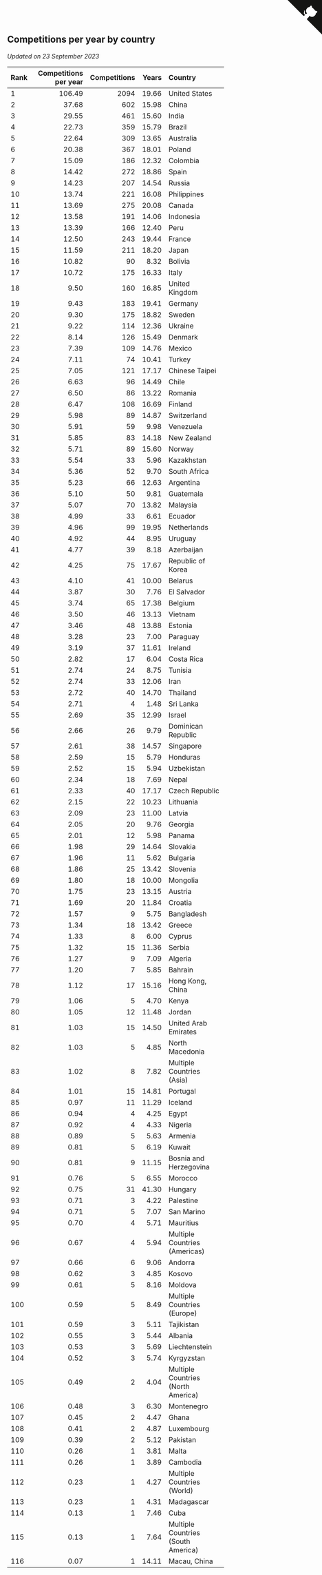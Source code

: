 ## Competitions per year by country

*Updated on 23 September 2023*

| Rank | Competitions per year | Competitions | Years | Country |
| :--- | ---: | ---: | ---: | :--- |
| 1 | 106.49 | 2094 | 19.66 | United States |
| 2 | 37.68 | 602 | 15.98 | China |
| 3 | 29.55 | 461 | 15.60 | India |
| 4 | 22.73 | 359 | 15.79 | Brazil |
| 5 | 22.64 | 309 | 13.65 | Australia |
| 6 | 20.38 | 367 | 18.01 | Poland |
| 7 | 15.09 | 186 | 12.32 | Colombia |
| 8 | 14.42 | 272 | 18.86 | Spain |
| 9 | 14.23 | 207 | 14.54 | Russia |
| 10 | 13.74 | 221 | 16.08 | Philippines |
| 11 | 13.69 | 275 | 20.08 | Canada |
| 12 | 13.58 | 191 | 14.06 | Indonesia |
| 13 | 13.39 | 166 | 12.40 | Peru |
| 14 | 12.50 | 243 | 19.44 | France |
| 15 | 11.59 | 211 | 18.20 | Japan |
| 16 | 10.82 | 90 | 8.32 | Bolivia |
| 17 | 10.72 | 175 | 16.33 | Italy |
| 18 | 9.50 | 160 | 16.85 | United Kingdom |
| 19 | 9.43 | 183 | 19.41 | Germany |
| 20 | 9.30 | 175 | 18.82 | Sweden |
| 21 | 9.22 | 114 | 12.36 | Ukraine |
| 22 | 8.14 | 126 | 15.49 | Denmark |
| 23 | 7.39 | 109 | 14.76 | Mexico |
| 24 | 7.11 | 74 | 10.41 | Turkey |
| 25 | 7.05 | 121 | 17.17 | Chinese Taipei |
| 26 | 6.63 | 96 | 14.49 | Chile |
| 27 | 6.50 | 86 | 13.22 | Romania |
| 28 | 6.47 | 108 | 16.69 | Finland |
| 29 | 5.98 | 89 | 14.87 | Switzerland |
| 30 | 5.91 | 59 | 9.98 | Venezuela |
| 31 | 5.85 | 83 | 14.18 | New Zealand |
| 32 | 5.71 | 89 | 15.60 | Norway |
| 33 | 5.54 | 33 | 5.96 | Kazakhstan |
| 34 | 5.36 | 52 | 9.70 | South Africa |
| 35 | 5.23 | 66 | 12.63 | Argentina |
| 36 | 5.10 | 50 | 9.81 | Guatemala |
| 37 | 5.07 | 70 | 13.82 | Malaysia |
| 38 | 4.99 | 33 | 6.61 | Ecuador |
| 39 | 4.96 | 99 | 19.95 | Netherlands |
| 40 | 4.92 | 44 | 8.95 | Uruguay |
| 41 | 4.77 | 39 | 8.18 | Azerbaijan |
| 42 | 4.25 | 75 | 17.67 | Republic of Korea |
| 43 | 4.10 | 41 | 10.00 | Belarus |
| 44 | 3.87 | 30 | 7.76 | El Salvador |
| 45 | 3.74 | 65 | 17.38 | Belgium |
| 46 | 3.50 | 46 | 13.13 | Vietnam |
| 47 | 3.46 | 48 | 13.88 | Estonia |
| 48 | 3.28 | 23 | 7.00 | Paraguay |
| 49 | 3.19 | 37 | 11.61 | Ireland |
| 50 | 2.82 | 17 | 6.04 | Costa Rica |
| 51 | 2.74 | 24 | 8.75 | Tunisia |
| 52 | 2.74 | 33 | 12.06 | Iran |
| 53 | 2.72 | 40 | 14.70 | Thailand |
| 54 | 2.71 | 4 | 1.48 | Sri Lanka |
| 55 | 2.69 | 35 | 12.99 | Israel |
| 56 | 2.66 | 26 | 9.79 | Dominican Republic |
| 57 | 2.61 | 38 | 14.57 | Singapore |
| 58 | 2.59 | 15 | 5.79 | Honduras |
| 59 | 2.52 | 15 | 5.94 | Uzbekistan |
| 60 | 2.34 | 18 | 7.69 | Nepal |
| 61 | 2.33 | 40 | 17.17 | Czech Republic |
| 62 | 2.15 | 22 | 10.23 | Lithuania |
| 63 | 2.09 | 23 | 11.00 | Latvia |
| 64 | 2.05 | 20 | 9.76 | Georgia |
| 65 | 2.01 | 12 | 5.98 | Panama |
| 66 | 1.98 | 29 | 14.64 | Slovakia |
| 67 | 1.96 | 11 | 5.62 | Bulgaria |
| 68 | 1.86 | 25 | 13.42 | Slovenia |
| 69 | 1.80 | 18 | 10.00 | Mongolia |
| 70 | 1.75 | 23 | 13.15 | Austria |
| 71 | 1.69 | 20 | 11.84 | Croatia |
| 72 | 1.57 | 9 | 5.75 | Bangladesh |
| 73 | 1.34 | 18 | 13.42 | Greece |
| 74 | 1.33 | 8 | 6.00 | Cyprus |
| 75 | 1.32 | 15 | 11.36 | Serbia |
| 76 | 1.27 | 9 | 7.09 | Algeria |
| 77 | 1.20 | 7 | 5.85 | Bahrain |
| 78 | 1.12 | 17 | 15.16 | Hong Kong, China |
| 79 | 1.06 | 5 | 4.70 | Kenya |
| 80 | 1.05 | 12 | 11.48 | Jordan |
| 81 | 1.03 | 15 | 14.50 | United Arab Emirates |
| 82 | 1.03 | 5 | 4.85 | North Macedonia |
| 83 | 1.02 | 8 | 7.82 | Multiple Countries (Asia) |
| 84 | 1.01 | 15 | 14.81 | Portugal |
| 85 | 0.97 | 11 | 11.29 | Iceland |
| 86 | 0.94 | 4 | 4.25 | Egypt |
| 87 | 0.92 | 4 | 4.33 | Nigeria |
| 88 | 0.89 | 5 | 5.63 | Armenia |
| 89 | 0.81 | 5 | 6.19 | Kuwait |
| 90 | 0.81 | 9 | 11.15 | Bosnia and Herzegovina |
| 91 | 0.76 | 5 | 6.55 | Morocco |
| 92 | 0.75 | 31 | 41.30 | Hungary |
| 93 | 0.71 | 3 | 4.22 | Palestine |
| 94 | 0.71 | 5 | 7.07 | San Marino |
| 95 | 0.70 | 4 | 5.71 | Mauritius |
| 96 | 0.67 | 4 | 5.94 | Multiple Countries (Americas) |
| 97 | 0.66 | 6 | 9.06 | Andorra |
| 98 | 0.62 | 3 | 4.85 | Kosovo |
| 99 | 0.61 | 5 | 8.16 | Moldova |
| 100 | 0.59 | 5 | 8.49 | Multiple Countries (Europe) |
| 101 | 0.59 | 3 | 5.11 | Tajikistan |
| 102 | 0.55 | 3 | 5.44 | Albania |
| 103 | 0.53 | 3 | 5.69 | Liechtenstein |
| 104 | 0.52 | 3 | 5.74 | Kyrgyzstan |
| 105 | 0.49 | 2 | 4.04 | Multiple Countries (North America) |
| 106 | 0.48 | 3 | 6.30 | Montenegro |
| 107 | 0.45 | 2 | 4.47 | Ghana |
| 108 | 0.41 | 2 | 4.87 | Luxembourg |
| 109 | 0.39 | 2 | 5.12 | Pakistan |
| 110 | 0.26 | 1 | 3.81 | Malta |
| 111 | 0.26 | 1 | 3.89 | Cambodia |
| 112 | 0.23 | 1 | 4.27 | Multiple Countries (World) |
| 113 | 0.23 | 1 | 4.31 | Madagascar |
| 114 | 0.13 | 1 | 7.46 | Cuba |
| 115 | 0.13 | 1 | 7.64 | Multiple Countries (South America) |
| 116 | 0.07 | 1 | 14.11 | Macau, China |


<a href="https://github.com/JustinTimeCuber/wca_statistics" class="github-corner" aria-label="View source on Github"><svg width="80" height="80" viewBox="0 0 250 250" style="fill:#151513; color:#fff; position: absolute; top: 0; border: 0; right: 0;" aria-hidden="true"><path d="M0,0 L115,115 L130,115 L142,142 L250,250 L250,0 Z"></path><path d="M128.3,109.0 C113.8,99.7 119.0,89.6 119.0,89.6 C122.0,82.7 120.5,78.6 120.5,78.6 C119.2,72.0 123.4,76.3 123.4,76.3 C127.3,80.9 125.5,87.3 125.5,87.3 C122.9,97.6 130.6,101.9 134.4,103.2" fill="currentColor" style="transform-origin: 130px 106px;" class="octo-arm"></path><path d="M115.0,115.0 C114.9,115.1 118.7,116.5 119.8,115.4 L133.7,101.6 C136.9,99.2 139.9,98.4 142.2,98.6 C133.8,88.0 127.5,74.4 143.8,58.0 C148.5,53.4 154.0,51.2 159.7,51.0 C160.3,49.4 163.2,43.6 171.4,40.1 C171.4,40.1 176.1,42.5 178.8,56.2 C183.1,58.6 187.2,61.8 190.9,65.4 C194.5,69.0 197.7,73.2 200.1,77.6 C213.8,80.2 216.3,84.9 216.3,84.9 C212.7,93.1 206.9,96.0 205.4,96.6 C205.1,102.4 203.0,107.8 198.3,112.5 C181.9,128.9 168.3,122.5 157.7,114.1 C157.9,116.9 156.7,120.9 152.7,124.9 L141.0,136.5 C139.8,137.7 141.6,141.9 141.8,141.8 Z" fill="currentColor" class="octo-body"></path></svg></a><style>.github-corner:hover .octo-arm{animation:octocat-wave 560ms ease-in-out}@keyframes octocat-wave{0%,100%{transform:rotate(0)}20%,60%{transform:rotate(-25deg)}40%,80%{transform:rotate(10deg)}}@media (max-width:500px){.github-corner:hover .octo-arm{animation:none}.github-corner .octo-arm{animation:octocat-wave 560ms ease-in-out}}</style>
